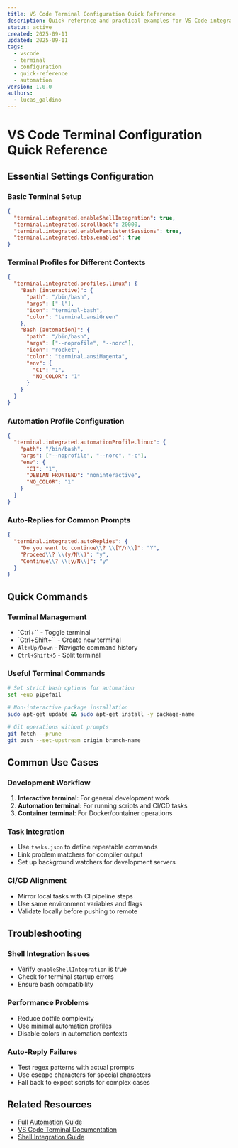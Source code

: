 ```yaml
---
title: VS Code Terminal Configuration Quick Reference
description: Quick reference and practical examples for VS Code integrated terminal setup
status: active
created: 2025-09-11
updated: 2025-09-11
tags:
  - vscode
  - terminal
  - configuration
  - quick-reference
  - automation
version: 1.0.0
authors:
  - lucas_galdino
---
```


# VS Code Terminal Configuration Quick Reference

## Essential Settings Configuration

### Basic Terminal Setup

```json
{
  "terminal.integrated.enableShellIntegration": true,
  "terminal.integrated.scrollback": 20000,
  "terminal.integrated.enablePersistentSessions": true,
  "terminal.integrated.tabs.enabled": true
}
```

### Terminal Profiles for Different Contexts

```json
{
  "terminal.integrated.profiles.linux": {
    "Bash (interactive)": {
      "path": "/bin/bash",
      "args": ["-l"],
      "icon": "terminal-bash",
      "color": "terminal.ansiGreen"
    },
    "Bash (automation)": {
      "path": "/bin/bash",
      "args": ["--noprofile", "--norc"],
      "icon": "rocket",
      "color": "terminal.ansiMagenta",
      "env": {
        "CI": "1",
        "NO_COLOR": "1"
      }
    }
  }
}
```

### Automation Profile Configuration

```json
{
  "terminal.integrated.automationProfile.linux": {
    "path": "/bin/bash",
    "args": ["--noprofile", "--norc", "-c"],
    "env": {
      "CI": "1",
      "DEBIAN_FRONTEND": "noninteractive",
      "NO_COLOR": "1"
    }
  }
}
```

### Auto-Replies for Common Prompts

```json
{
  "terminal.integrated.autoReplies": {
    "Do you want to continue\\? \\[Y/n\\]": "Y",
    "Proceed\\? \\(y/N\\)": "y",
    "Continue\\? \\[y/N\\]": "y"
  }
}
```

## Quick Commands

### Terminal Management

- `Ctrl+`` - Toggle terminal
- `Ctrl+Shift+`` - Create new terminal
- `Alt+Up/Down` - Navigate command history
- `Ctrl+Shift+5` - Split terminal

### Useful Terminal Commands

```bash
# Set strict bash options for automation
set -euo pipefail

# Non-interactive package installation
sudo apt-get update && sudo apt-get install -y package-name

# Git operations without prompts
git fetch --prune
git push --set-upstream origin branch-name
```

## Common Use Cases

### Development Workflow

1. **Interactive terminal**: For general development work
2. **Automation terminal**: For running scripts and CI/CD tasks
3. **Container terminal**: For Docker/container operations

### Task Integration

- Use `tasks.json` to define repeatable commands
- Link problem matchers for compiler output
- Set up background watchers for development servers

### CI/CD Alignment

- Mirror local tasks with CI pipeline steps
- Use same environment variables and flags
- Validate locally before pushing to remote

## Troubleshooting

### Shell Integration Issues

- Verify `enableShellIntegration` is true
- Check for terminal startup errors
- Ensure bash compatibility

### Performance Problems

- Reduce dotfile complexity
- Use minimal automation profiles
- Disable colors in automation contexts

### Auto-Reply Failures

- Test regex patterns with actual prompts
- Use escape characters for special characters
- Fall back to expect scripts for complex cases

## Related Resources

- [Full Automation Guide](../../10-knowledge/methods/vscode-integrated-terminal-automation-guide.md)
- [VS Code Terminal Documentation](https://code.visualstudio.com/docs/terminal/)
- [Shell Integration Guide](https://code.visualstudio.com/docs/terminal/shell-integration)
